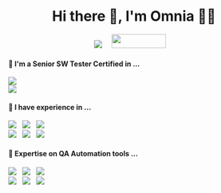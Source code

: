 <h1 align="center">Hi there 👋, I'm Omnia 👩‍💻</h1>
<p align="center">
    <a href="https://www.linkedin.com/in/omnia-tarek-b38b99ab/"><img src="https://img.shields.io/badge/linkedin-%230077B5.svg?&style=for-the-badge&logo=linkedin&logoColor=white"/></a>&nbsp;&nbsp;&nbsp;&nbsp;
    <a href="https://testautomationu.applitools.com/certificate/?id=84deca70"><img src="https://testautomationu.applitools.com/logo.png" width="109" height="28"></a>&nbsp;&nbsp;&nbsp;&nbsp;
  </p>
  
 

<!--
- 🔭 I'm a Senior SW Tester Certified in ... ( ISTQB Foundation Level , ISTQB Foundation extension-Agile , ISTQB Mobile Application Tester)
- 🌱 I have experience in ...
- 💻 Experience executing automated and manual test scripts for requirement validation, integration, regression, performance and usability testing
- 🤖 Expertise on QA Automation tools ...
     - Extensive experience working in various testing frameworks (Selenium, TestNG, Postman, Jmeter,Nightwatchjs, cypress, mocha)
     - Proficient in developing software or test automation in Javascript, Java
     - Generate Automated Reports in UI and Api Testing
     - Working knowledge of bug tracking tools such as Atlassian and Jira
- 🔍 Efficient multitasker
-->

<h4> 🔭 I'm a Senior SW Tester Certified in ...</h4>

<p >
  <img src="https://img.shields.io/badge/ISTQB-Foundation%20Level-blue?style=for-the-badge&labelColor=red&logo-ISTQB" />
  <br><img src="https://img.shields.io/badge/ISTQB-Foundation%20Extension%20Agile-blue?style=for-the-badge&labelColor=red&logo-ISTQB" /></br>
  <img 
</p>
    
<h4> 🌱 I have experience in ...</h4>

<p >
  <img src="https://img.shields.io/badge/Integration%20Testing-red?&style=for-the-badge&logo=logoColor=white" />&nbsp;&nbsp;
  <img src="https://img.shields.io/badge/Regression%20Testing-yellow?&style=for-the-badge&logo=logoColor=white" />&nbsp;&nbsp;
  <img src="https://img.shields.io/badge/USABILITY%20Testing-green?&style=for-the-badge&logo=logoColor=white" />
  <br><img src="https://img.shields.io/badge/Mobile%20Testing-blue?&style=for-the-badge&logo=logoColor=white" />&nbsp;&nbsp;
      <img src="https://img.shields.io/badge/API%20Testing-orange?&style=for-the-badge&logo=logoColor=white" />&nbsp;&nbsp;
      <img src="https://img.shields.io/badge/LOAD%20Testing-brown?&style=for-the-badge&logo=logoColor=white" /></br>
</p>
    
 
<h4> 🤖 Expertise on QA Automation tools ...</h4>

<p >
  <img src="https://img.shields.io/badge/NIGHTWATCHJS-black?&style=for-the-badge&logo=logoColor=white" />&nbsp;&nbsp;
  <img src="https://img.shields.io/badge/CYPRESS-rgb(1, 184, 172)?&style=for-the-badge&logo=logoColor=white" />&nbsp;&nbsp;
  <img src="https://img.shields.io/badge/SELENIUM-gray?&style=for-the-badge&logo=logoColor=white"/>
  <br><img src="https://img.shields.io/badge/TESTNG-red?&style=for-the-badge&logo=logoColor=white" />&nbsp;&nbsp;
  <img src="https://img.shields.io/badge/POSTMAN-orange?&style=for-the-badge&logo=logoColor=white" />&nbsp;&nbsp;
  <img src="https://img.shields.io/badge/JMETER-blue?&style=for-the-badge&logo=logoColor=white" /></br>
</p>
